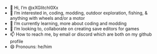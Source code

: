 - 👋 Hi, I’m @xXGlitchI0Xx
- 👀 I’m interested in, coding, modding, outdoor exploration, fishing, & anything with wheels and/or a motor
- 🌱 I’m currently learning, more about coding and modding
- 💞️ I’m looking to, collaborate on creating save editors for games
- 📫 How to reach me, by email or discord which are both on my github profile
- 😄 Pronouns: he/him


<!---
xXGlitchI0Xx/xXGlitchI0Xx is a ✨ special ✨ repository because its `README.md` (this file) appears on your GitHub profile.
You can click the Preview link to take a look at your changes.
--->
